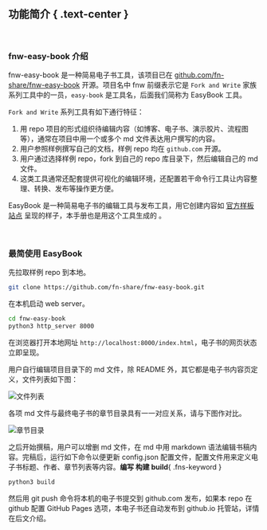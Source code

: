 功能简介 { .text-center }
---------------------

&nbsp;

### fnw-easy-book 介绍

fnw-easy-book 是一种简易电子书工具，该项目已在 [github.com/fn-share/fnw-easy-book](https://github.com/fn-share/fnw-easy-book) 开源。项目名中 fnw 前缀表示它是 `Fork and Write` 家族系列工具中的一员，`easy-book` 是工具名，后面我们简称为 EasyBook 工具。

`Fork and Write` 系列工具有如下通行特征：

1. 用 repo 项目的形式组织待编辑内容（如博客、电子书、演示胶片、流程图等），通常在项目中用一个或多个 md 文件表达用户撰写的内容。
2. 用户参照样例撰写自己的文档，样例 repo 均在 `github.com` 开源。
3. 用户通过选择样例 repo，fork 到自己的 repo 库目录下，然后编辑自己的 md 文件。
4. 这类工具通常还配套提供可视化的编辑环境，还配置若干命令行工具让内容整理、转换、发布等操作更方便。

EasyBook 是一种简易电子书的编辑工具与发布工具，用它创建内容如 [官方样板站点](https://fn-share.github.io/fnw-easy-book/index.html) 呈现的样子，本手册也是用这个工具生成的 。

&nbsp;

### 最简使用 EasyBook

先拉取样例 repo 到本地。

``` bash
git clone https://github.com/fn-share/fnw-easy-book.git
```

在本机启动 web server。

``` bash
cd fnw-easy-book
python3 http_server 8000
```

在浏览器打开本地网址 `http://localhost:8000/index.html`，电子书的网页状态立即呈现。

用户自行编辑项目目录下的 md 文件，除 README 外，其它都是电子书内容页定义，文件列表如下图：

![文件列表](res/repo_dir.jpg)

各项 md 文件与最终电子书的章节目录具有一一对应关系，请与下图作对比。

![章节目录](res/summary.jpg)

之后开始撰稿，用户可以增删 md 文件，在 md 中用 markdown 语法编辑书稿内容。完稿后，运行如下命令以便更新 config.json 配置文件，配置文件用来定义电子书标题、作者、章节列表等内容。**编写 构建 build**{ .fns-keyword }

``` bash
python3 build
```

然后用 git push 命令将本机的电子书提交到 github.com 发布，如果本 repo 在 github 配置 GitHub Pages 选项，本电子书还自动发布到 github.io 托管站，详情在后文介绍。
